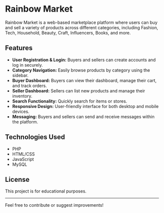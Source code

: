 # Rainbow Market

Rainbow Market is a web-based marketplace platform where users can buy and sell a variety of products across different categories, including Fashion, Tech, Household, Beauty, Craft, Influencers, Books, and more.

## Features

- **User Registration & Login:** Buyers and sellers can create accounts and log in securely.
- **Category Navigation:** Easily browse products by category using the sidebar.
- **Buyer Dashboard:** Buyers can view their dashboard, manage their cart, and track orders.
- **Seller Dashboard:** Sellers can list new products and manage their inventory.
- **Search Functionality:** Quickly search for items or stores.
- **Responsive Design:** User-friendly interface for both desktop and mobile devices.
- **Messaging:** Buyers and sellers can send and receive messages within the platform.

## Technologies Used

- PHP
- HTML/CSS
- JavaScript
- MySQL

## License

This project is for educational purposes.

---

Feel free to contribute or suggest improvements!
